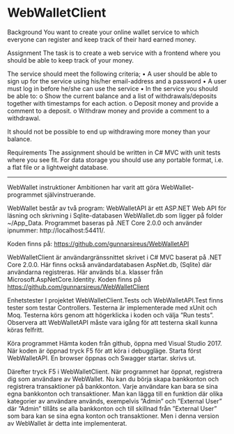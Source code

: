 # WebWalletClient
Background
You want to create your online wallet service to which everyone can register and keep track of their hard earned money.
 
Assignment
The task is to create a web service with a frontend where you should be able to keep track of your money.
 
The service should meet the following criteria;
•	A user should be able to sign up for the service using his/her email-address and a password
•	A user must log in before he/she can use the service
•	In the service you should be able to:
o	Show the current balance and a list of withdrawals/deposits together with timestamps for each action.
o	Deposit money and provide a comment to a deposit.
o	Withdraw money and provide a comment to a withdrawal.
 
It should not be possible to end up withdrawing more money than your balance.
 
Requirements
The assignment should be written in C# MVC with unit tests where you see fit.
For data storage you should use any portable format, i.e. a flat file or a lightweight database.

**********************************************************************************************


WebWallet instruktioner
Ambitionen har varit att göra WebWallet-programmet självinstruerande.
 
WebWallet består av två program:
WebWalletAPI är ett ASP.NET Web  API  för läsning och skrivning i Sqlite-databasen WebWallet.db
som ligger på folder ~/App_Data. Programmet baseras på .NET Core 2.0.0 och använder 
ipnummer: http://localhost:54411/. 

Koden finns på: 
https://github.com/gunnarsireus/WebWalletAPI

WebWalletClient är användargränssnittet skrivet i C# MVC baserat på .NET Core 2.0.0. 
Här finns också användardatabasen AspNet.db, (Sqlite) där användarna registreras. 
Här används bl.a. klasser från  Microsoft.AspNetCore.Identity.
Koden finns på 
https://github.com/gunnarsireus/WebWalletClient

Enhetstester
I projektet WebWalletClient.Tests och WebWalletAPI.Test finns tester som testar Controllers. 
Testerna är implementerade med xUnit och Moq. Testerna körs genom att högerklicka i koden 
och välja ”Run tests”. Observera att WebWalletAPI måste vara igång för att testerna skall 
kunna köras felfritt. 

Köra programmet
Hämta koden från github, öppna med Visual Studio 2017. När koden är öppnad tryck F5 för att 
köra i debuggläge. Starta först WebWalletAPI. En browser öppnas och Swagger startar.
skrivs ut.

Därefter tryck F5 i WebWalletClient. När programmet har öppnat, registrera dig som användare 
av WebWallet. Nu kan du börja skapa bankkonton och registrera transaktioner på bankkonton. 
Varje användare kan bara se sina egna bankkonton och transaktioner. Man kan lägga till en 
funktion där olika kategorier av användare används, exempelvis ”Admin” och ”External User” 
där ”Admin” tillåts se alla bankkonton och till skillnad från ”External User” som bara kan 
se sina egna konton och transaktioner. Men i denna version av WebWallet är detta inte 
implementerat.
